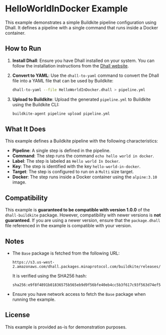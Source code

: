 # HelloWorldInDocker Example

This example demonstrates a simple Buildkite pipeline configuration using Dhall. It defines a pipeline with a single command that runs inside a Docker container.

## How to Run

1. **Install Dhall**:
   Ensure you have Dhall installed on your system. You can follow the installation instructions from the [Dhall website](https://dhall-lang.org/).

2. **Convert to YAML**:
   Use the `dhall-to-yaml` command to convert the Dhall file into a YAML file that can be used by Buildkite:
   ```bash
   dhall-to-yaml --file HelloWorldInDocker.dhall > pipeline.yml
   ```

3. **Upload to Buildkite**:
   Upload the generated `pipeline.yml` to Buildkite using the Buildkite CLI:
   ```bash
   buildkite-agent pipeline upload pipeline.yml
   ```

## What It Does

This example defines a Buildkite pipeline with the following characteristics:
- **Pipeline**: A single step is defined in the pipeline.
- **Command**: The step runs the command `echo hello world in docker`.
- **Label**: The step is labeled as `Hello world In Docker`.
- **Key**: The step is identified with the key `hello-world-in-docker`.
- **Target**: The step is configured to run on a `Multi` size target.
- **Docker**: The step runs inside a Docker container using the `alpine:3.10` image.

## Compatibility

This example is **guaranteed to be compatible with version 1.0.0** of the `dhall-buildkite` package. However, compatibility with newer versions is **not guaranteed**. If you are using a newer version, ensure that the `package.dhall` file referenced in the example is compatible with your version.

## Notes

- The `Base` package is fetched from the following URL:
  ```
  https://s3.us-west-2.amazonaws.com/dhall.packages.minaprotocol.com/buildkite/releases/1.0.0/package.dhall
  ```
  It is verified using the SHA256 hash:
  ```
  sha256:e9f8f4891b01836575b565eb9d9f56bfe40eb4cc5b3f617c93f563d74ef5288c
  ```
- Ensure you have network access to fetch the `Base` package when running the example.

## License

This example is provided as-is for demonstration purposes.
